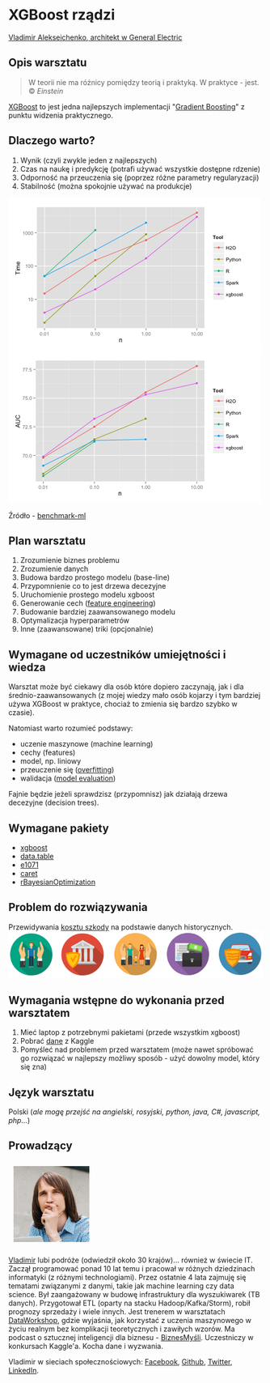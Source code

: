 # XGBoost rządzi

[Vladimir Alekseichenko, architekt w General Electric](http://dataworkshop.eu)

## Opis warsztatu

>W teorii nie ma różnicy pomiędzy teorią i praktyką. W praktyce - jest. &copy; *Einstein*

[XGBoost](https://arxiv.org/pdf/1603.02754.pdf) to jest jedna najlepszych implementacji "[Gradient Boosting](https://en.wikipedia.org/wiki/Gradient_boosting)" z punktu widzenia praktycznego.

## Dlaczego warto?
1. Wynik (czyli zwykle jeden z najlepszych)
2. Czas na naukę i predykcję (potrafi używać wszystkie dostępne rdzenie)
3. Odporność na przeuczenia się (poprzez różne parametry regularyzacji)
4. Stabilność (można spokojnie używać na produkcje)

![Czas](img/x-plot-time.png "Czas")
![Dokładność](img/x-plot-auc.png "Dokładność")

Źródło - [benchmark-ml](https://github.com/szilard/benchm-ml)


## Plan warsztatu
1. Zrozumienie biznes problemu
2. Zrozumienie danych
3. Budowa bardzo prostego modelu (base-line)
4. Przypomnienie co to jest drzewa decezyjne
5. Uruchomienie prostego modelu xgboost
6. Generowanie cech ([feature engineering](https://en.wikipedia.org/wiki/Feature_engineering))
7. Budowanie bardziej zaawansowanego modelu
8. Optymalizacja hyperparametrów
9. Inne (zaawansowane) triki (opcjonalnie)


## Wymagane od uczestników umiejętności i wiedza
Warsztat może być ciekawy dla osób które dopiero zaczynają, jak i dla średnio-zaawansowanych (z mojej wiedzy mało osób kojarzy i tym bardziej używa XGBoost w praktyce, chociaż to zmienia się bardzo szybko w czasie).

Natomiast warto rozumieć podstawy:
- uczenie maszynowe (machine learning)
- cechy (features)
- model, np. liniowy
- przeuczenie się ([overfitting](https://en.wikipedia.org/wiki/Overfitting))
- walidacja ([model evaluation](https://sebastianraschka.com/blog/2016/model-evaluation-selection-part1.html))

Fajnie będzie jeżeli sprawdzisz (przypomnisz) jak działają drzewa decezyjne (decision trees).

## Wymagane pakiety
* [xgboost](http://xgboost.readthedocs.io/en/latest/build.html)
* [data.table](https://cran.r-project.org/web/packages/data.table/vignettes/datatable-intro.html)
* [e1071](https://cran.r-project.org/web/packages/e1071/e1071.pdf)
* [caret](http://topepo.github.io/caret/index.html)
* [rBayesianOptimization](https://github.com/yanyachen/rBayesianOptimization)

## Problem do rozwiązywania
Przewidywania [kosztu szkody](https://www.kaggle.com/c/allstate-claims-severity) na podstawie danych historycznych.
![Allstate](img/allstate_banner-660x120.png "Allstate")

## Wymagania wstępne do wykonania przed warsztatem
1. Mieć laptop z potrzebnymi pakietami (przede wszystkim xgboost)
2. Pobrać [dane](https://www.kaggle.com/c/allstate-claims-severity/data) z Kaggle
3. Pomyśleć nad problemem przed warsztatem (może nawet spróbować go rozwiązać w najlepszy możliwy sposób - użyć dowolny model, który się zna)


## Język warsztatu
Polski  (*ale mogę przejść na angielski, rosyjski, python, java, C#, javascript, php...*)

## Prowadzący
<img src="img/me.jpg" width="150" style="display: inline; margin: 10px;" />

[Vladimir](http://vova.me) lubi podróże (odwiedził około 30 krajów)... również w świecie IT. Zaczął programować ponad 10 lat temu i pracował w różnych dziedzinach informatyki (z różnymi technologiami). Przez ostatnie 4 lata zajmuję się tematami związanymi z danymi, takie jak machine learning czy data science. Był zaangażowany w budowę infrastruktury dla wyszukiwarek (TB danych). Przygotował ETL (oparty na stacku Hadoop/Kafka/Storm), robił prognozy sprzedaży i wiele innych. Jest trenerem w warsztatach [DataWorkshop](http://dataworkshop.eu), gdzie wyjaśnia, jak korzystać z uczenia maszynowego w życiu realnym bez komplikacji teoretycznych i zawiłych wzorów. Ma podcast o sztucznej inteligencji dla biznesu - [BiznesMyśli](http://biznesmysli.pl). Uczestniczy w konkursach Kaggle'a. Kocha dane i wyzwania.

Vladimir w sieciach społecznościowych: [Facebook](https://www.facebook.com/vova.me), [Github](https://github.com/slon1024), [Twitter](http://twitter.com/slon1024), [LinkedIn](https://pl.linkedin.com/in/vladimiralekseichenko).
